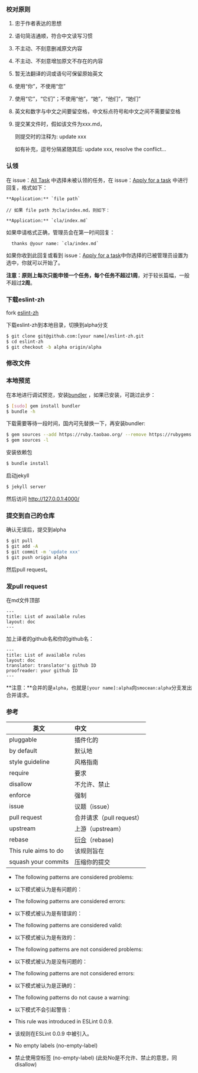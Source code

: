 ### 校对原则
1. 忠于作者表达的思想
2. 语句简洁通顺，符合中文读写习惯
3. 不主动、不刻意删减原文内容
4. 不主动、不刻意增加原文不存在的内容
5. 暂无法翻译的词或语句可保留原始英文
6. 使用“你”，不使用“您”
7. 使用“它”，“它们”；不使用“他”，“她”，“他们”，“她们”
8. 英文和数字与中文之间要留空格，中文标点符号和中文之间不需要留空格
9. 提交某文件时，假如该文件为xxx.md，
   
   则提交时的注释为: update xxx

   如有补充，逗号分隔紧随其后: update xxx, resolve the conflict...

### 认领
在 issue：[All Task](https://github.com/smocean/eslint-zh/issues/15) 中选择未被认领的任务，在 issue：[Apply for a task](https://github.com/smocean/eslint-zh/issues/16) 中进行回复，格式如下：

```
**Application:** `file path`

// 如果 file path 为cla/index.md，则如下：

**Application:** `cla/index.md`
```
如果申请格式正确，管理员会在第一时间回复：
```
  thanks @your name: `cla/index.md`
```
如果你收到此回复或看到 issue：[Apply for a task](https://github.com/smocean/eslint-zh/issues/16)中你选择的已被管理员设置为选中，你就可以开始了。

**注意：**原则上每次只能申领一个任务，每个任务不超过**1周**，对于较长篇幅，一般不超过**2周**。

### 下载eslint-zh

fork [eslint-zh](https://github.com/smocean/eslint-zh)

下载eslint-zh到本地目录，切换到alpha分支

```bash
$ git clone git@github.com:[your name]/eslint-zh.git
$ cd eslint-zh
$ git checkout -b alpha origin/alpha
```

### 修改文件

### 本地预览

在本地进行调试预览，安装[bundler][1] ，如果已安装，可跳过此步：
```bash
$ [sudo] gem install bundler
$ bundle -h
```
下载需要等待一段时间，国内可先替换一下，再安装bundler:
```bash
$ gem sources --add https://ruby.taobao.org/ --remove https://rubygems.org/
$ gem sources -l
```

安装依赖包
```bash
$ bundle install
```
启动jekyll
```bash
$ jekyll server
```
然后访问 http://127.0.0.1:4000/

### 提交到自己的仓库

确认无误后，提交到alpha
```bash
$ git pull
$ git add -A
$ git commit -m 'update xxx'
$ git push origin alpha
```

然后pull request。

### 发pull request
在md文件顶部
```
---
title: List of available rules
layout: doc
---
```
加上译者的github名和你的github名：
```
---
title: List of available rules
layout: doc
translator: translator's github ID
proofreader: your github ID
---
```
**注意：**合并的是`alpha`，也就是`[your name]:alpha`向`smocean:alpha`分支发出合并请求。

[1]: https://rubygems.org/gems/bundler



### 参考
英文 | 中文 
------ | :-----
pluggable | 插件化的
by default | 默认地
style guideline | 风格指南
require | 要求
disallow | 不允许、禁止
enforce | 强制
issue | 议题（issue）
pull request | 合并请求（pull request）
upstream | 上游（upstream）
rebase | [衍合](http://git-scm.com/book/zh/v2/Git-%E5%88%86%E6%94%AF-%E5%8F%98%E5%9F%BA)（rebase)
This rule aims to do| 该规则旨在
squash your commits | 压缩你的提交

* The following patterns are considered problems:
* 以下模式被认为是有问题的：

* The following patterns are considered errors: 
* 以下模式被认为是有错误的：

* The following patterns are considered valid:
* 以下模式被认为是有效的：

* The following patterns are not considered problems:
* 以下模式被认为是没有问题的：

* The following patterns are not considered errors:
* 以下模式被认为是正确的：

* The following patterns do not cause a warning: 
* 以下模式不会引起警告：

* This rule was introduced in ESLint 0.0.9.
* 该规则在ESLint 0.0.9 中被引入。

* No empty labels (no-empty-label)
* 禁止使用空标签 (no-empty-label) (此处No是不允许、禁止的意思，同disallow)




